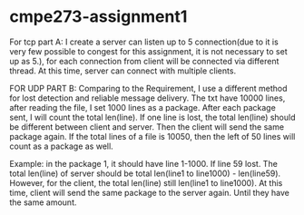 # cmpe273-assignment1
For tcp part A:
  I create a server can listen up to 5 connection(due to it is very few possible to congest for this assignment, it is not necessary to set up as 5.), for each connection from client will be connected via different thread. 
  At this time, server can connect with multiple clients. 



FOR UDP PART B:
  Comparing to the Requirement, I use a different method for lost detection and reliable message delivery. 
  The txt have 10000 lines, after reading the file, I set 1000 lines as a package. After each package sent, I will count the total len(line). If one line is lost, the total len(line) should be different between client and server. Then the client will send the same package again. 
  If the total lines of a file is 10050, then the left of 50 lines will count as a package as well.
  
  Example: in the package 1, it should have line 1-1000. If line 59 lost. The total len(line) of server should be total len(line1 to line1000) - len(line59). However, for the client, the total len(line) still len(line1 to line1000). At this time, client will send the same package to the server again. Until they have the same amount. 
